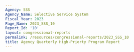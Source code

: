 ```yaml
---
Agency: SSS
Agency_Name: Selective Service System
Fiscal_Year: 2023
Page_Name: 2023_SSS_10
Report_Id: '10'
layout: congressional-reports
permalink: /resources/congressional-reports/2023_SSS_10
title: Agency Quarterly High-Priorty Program Report
---
```

